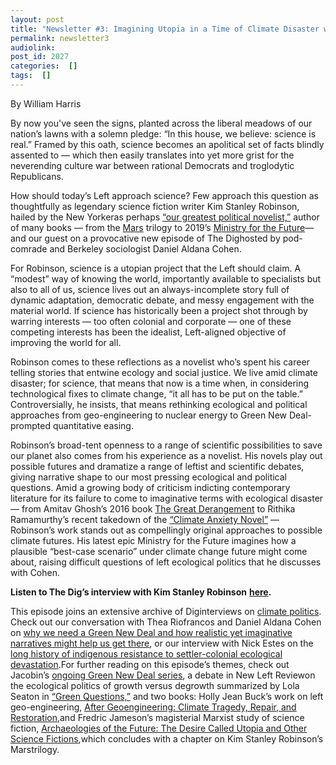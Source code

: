 ```yaml
---
layout: post
title: "Newsletter #3: Imagining Utopia in a Time of Climate Disaster with Kim Stanley Robinson"
permalink: newsletter3
audiolink: 
post_id: 2027
categories:  []
tags:  []
---
```





By William Harris

By now you've seen the signs, planted across the liberal meadows of our nation’s lawns with a solemn pledge: “In this house, we believe: science is real.” Framed by this oath, science becomes an apolitical set of facts blindly assented to — which then easily translates into yet more grist for the neverending culture war between rational Democrats and troglodytic Republicans.


How should today’s Left approach science? Few approach this question as thoughtfully as legendary science fiction writer Kim Stanley Robinson, hailed by the 
New Yorkeras perhaps 
[“our greatest political novelist,”](https://www.newyorker.com/books/page-turner/our-greatest-political-novelist) author of many books — from the 
[Mars](https://www.penguinrandomhouse.com/series/ZMS/mars-trilogy) trilogy to 2019’s 
[Ministry for the Future](https://www.hachettebookgroup.com/titles/kim-stanley-robinson/the-ministry-for-the-future/9780316300162/)—and our guest on a provocative new episode of 
The Dighosted by pod-comrade and Berkeley sociologist Daniel Aldana Cohen.


For Robinson, science is a utopian project that the Left should claim. A “modest” way of knowing the world, importantly available to specialists but also to all of us, science lives out an always-incomplete story full of dynamic adaptation, democratic debate, and messy engagement with the material world. If science has historically been a project shot through by warring interests — too often colonial and corporate — one of these competing interests has been the idealist, Left-aligned objective of improving the world for all.


Robinson comes to these reflections as a novelist who’s spent his career telling stories that entwine ecology and social justice. We live amid climate disaster; for science, that means that now is a time when, in considering technological fixes to climate change, “it all has to be put on the table.” Controversially, he insists, that means rethinking ecological and political approaches from geo-engineering to nuclear energy to Green New Deal-prompted quantitative easing.


Robinson’s broad-tent openness to a range of scientific possibilities to save our planet also comes from his experience as a novelist. His novels play out possible futures and dramatize a range of leftist and scientific debates, giving narrative shape to our most pressing ecological and political questions. Amid a growing body of criticism indicting contemporary literature for its failure to come to imaginative terms with ecological disaster — from Amitav Ghosh’s 2016 book 
[The Great Derangement](https://press.uchicago.edu/ucp/books/book/chicago/G/bo22265507.html) to Rithika Ramamurthy’s recent takedown of the 
[“Climate Anxiety Novel”](https://www.thedriftmag.com/climate-anxiety/) — Robinson’s work stands out as compellingly original approaches to possible climate futures. His latest epic 
Ministry for the Future imagines how a plausible “best-case scenario” under climate change future might come about, raising difficult questions of left ecological politics that he discusses with Cohen.

**Listen to 
The Dig’s interview with Kim Stanley Robinson**
[**here**](https://www.thedigradio.com/podcast/near-futures-with-kim-stanley-robinson/)**.**

This episode joins an extensive archive of 
Diginterviews on 
[climate politics](https://www.thedigradio.com/tag/environment/). Check out our conversation with Thea Riofrancos and Daniel Aldana Cohen on 
[why we need a Green New Deal and how realistic yet imaginative narratives might help us get there](https://www.thedigradio.com/podcast/planet-to-win-with-thea-riofrancos-and-daniel-aldana-cohen/), or our interview with Nick Estes on the 
[long history of indigenous resistance to settler-colonial ecological devastation](https://www.thedigradio.com/podcast/our-history-is-the-future-with-nick-estes/).For further reading on this episode’s themes, check out 
Jacobin’s 
[ongoing Green New Deal series](https://jacobinmag.com/series/green-new-deal), a debate in 
New Left Reviewon the ecological politics of growth versus degrowth summarized by Lola Seaton in 
[“Green Questions,”](https://newleftreview.org/issues/ii115/articles/lola-seaton-green-questions) and two books: Holly Jean Buck’s work on left geo-engineering, 
[After Geoengineering: Climate Tragedy, Repair, and Restoration](https://www.versobooks.com/books/3091-after-geoengineering),and Fredric Jameson’s magisterial Marxist study of science fiction, 
[Archaeologies of the Future: The Desire Called Utopia and Other Science Fictions](https://www.versobooks.com/books/243-archaeologies-of-the-future),which concludes with a chapter on Kim Stanley Robinson’s 
Marstrilogy.
